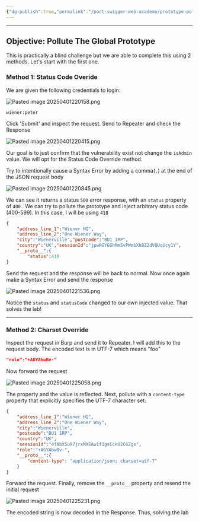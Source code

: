 ```yaml
---
{"dg-publish":true,"permalink":"/port-swigger-web-academy/prototype-pollution/server-side-prototype-pollution/lab-6-status-code-and-charset/"}
---
```



---

## Objective: Pollute The Global Prototype

This is practically a blind challenge but we are able to complete this using 2 methods. Let's start with the first one.
### Method 1: Status Code Overide

We are given the following credentials to login:

![Pasted image 20250401220158.png](/img/user/Images/Pasted%20image%2020250401220158.png)

`wiener:peter`

Click 'Submit' and inspect the request. Send to Repeater and check the Response

![Pasted image 20250401220415.png](/img/user/Images/Pasted%20image%2020250401220415.png)

Our goal is to just confirm that the vulnerability exist not change the `isAdmin` value. We will opt for the Status Code Override method.

Try to intentionally cause a Syntax Error by adding a comma(`,`) at the end of the JSON request body

![Pasted image 20250401220845.png](/img/user/Images/Pasted%20image%2020250401220845.png)

We can see it returns a status `500` error response, with an `status` property of `400` . We can try to pollute the prototype and inject arbitrary status code (400-599). In this case, I will be using `418`


```json
{
	"address_line_1":"Wiener HQ",
	"address_line_2":"One Wiener Way",
	"city":"Wienerville","postcode":"BU1 1RP",
	"country":"UK","sessionId":"jpwHGYGGhMmSvPWmbXhBZ2dVQUqUcy1Y",
	"__proto__":{
		"status":418
}
```

Send the request and the response will be back to normal. Now once again make a Syntax Error and send the response

![Pasted image 20250401221536.png](/img/user/Images/Pasted%20image%2020250401221536.png)

Notice the `status` and `statusCode` changed to our own injected value. That solves the lab!


---

### Method 2: Charset Override

Inspect the request in Burp and send it to Repeater. I will add this to the request body. The encoded text is in UTF-7 which means "foo"

```json
"role":"+AGYAbwBv-"
```

Now forward the request

![Pasted image 20250401225058.png](/img/user/Images/Pasted%20image%2020250401225058.png)

The property and the value is reflected. Next, pollute with a `content-type` property that explicitly specifies the UTF-7 character set:

```json
{
	"address_line_1":"Wiener HQ",
	"address_line_2":"One Wiener Way",
	"city":"Wienerville",
	"postcode":"BU1 1RP",
	"country":"UK",
	"sessionId":"4fAbX5uR7jrxMXEAw1f3gsCcHU2C6Zgs",
	"role":"+AGYAbwBv-",
	"__proto__":{ 
		"content-type": "application/json; charset=utf-7" 
	}
}
```

Forward the request. Finally, remove the `__proto__` property and resend the initial request

![Pasted image 20250401225231.png](/img/user/Images/Pasted%20image%2020250401225231.png)

The encoded string is now decoded in the Response. Thus, solving the lab